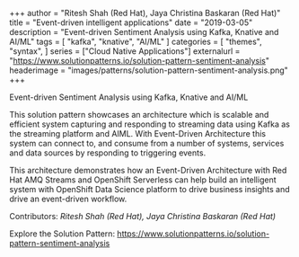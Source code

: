 +++
author = "Ritesh Shah (Red Hat), Jaya Christina Baskaran (Red Hat)"
title = "Event-driven intelligent applications"
date = "2019-03-05"
description = "Event-driven Sentiment Analysis using Kafka, Knative and AI/ML"
tags = [
    "kafka", "knative", "AI/ML"
]
categories = [
    "themes",
    "syntax",
]
series = ["Cloud Native Applications"]
externalurl = "https://www.solutionpatterns.io/solution-pattern-sentiment-analysis"
headerimage = "images/patterns/solution-pattern-sentiment-analysis.png"
+++

Event-driven Sentiment Analysis using Kafka, Knative and AI/ML

<!--more-->
This solution pattern showcases an architecture which is scalable and efficient system capturing and responding to streaming data using Kafka as the streaming platform and AIML. With Event-Driven Architecture this system can connect to, and consume from a number of systems, services and data sources by responding to triggering events.

This architecture demonstrates how an Event-Driven Architecture with Red Hat AMQ Streams and OpenShift Serverless can help build an intelligent system with OpenShift Data Science platform to drive business insights and drive an event-driven workflow.

Contributors: _Ritesh Shah (Red Hat), Jaya Christina Baskaran (Red Hat)_

Explore the Solution Pattern: https://www.solutionpatterns.io/solution-pattern-sentiment-analysis